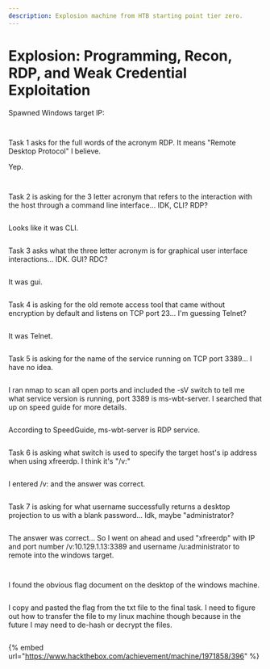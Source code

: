 ```yaml
---
description: Explosion machine from HTB starting point tier zero.
---
```


# Explosion: Programming, Recon, RDP, and Weak Credential Exploitation

Spawned Windows target IP:

<figure><img src="../../../../.gitbook/assets/image (6) (1) (1) (1).png" alt=""><figcaption></figcaption></figure>

<figure><img src="../../../../.gitbook/assets/image (1) (1) (1) (1) (1) (1) (1) (1).png" alt=""><figcaption></figcaption></figure>

Task 1 asks for the full words of the acronym RDP. It means "Remote Desktop Protocol" I believe.&#x20;

Yep.

<figure><img src="../../../../.gitbook/assets/image (2) (1) (1) (1) (1) (1) (1) (1).png" alt=""><figcaption></figcaption></figure>

<figure><img src="../../../../.gitbook/assets/image (3) (1) (1) (1) (1) (1) (1).png" alt=""><figcaption></figcaption></figure>

Task 2 is asking for the 3 letter acronym that refers to the interaction with the host through a command line interface... IDK, CLI? RDP?&#x20;

<figure><img src="../../../../.gitbook/assets/image (4) (1) (1) (1) (1) (1).png" alt=""><figcaption></figcaption></figure>

Looks like it was CLI.&#x20;

<figure><img src="../../../../.gitbook/assets/image (5) (1) (1) (1) (1) (1).png" alt=""><figcaption></figcaption></figure>

Task 3 asks what the three letter acronym is for graphical user interface interactions... IDK. GUI? RDC?&#x20;

<figure><img src="../../../../.gitbook/assets/image (6) (1) (1) (1) (1).png" alt=""><figcaption></figcaption></figure>

It was gui.

<figure><img src="../../../../.gitbook/assets/image (7) (1) (1).png" alt=""><figcaption></figcaption></figure>

Task 4 is asking for the old remote access tool that came without encryption by default and listens on TCP port 23... I'm guessing Telnet?

<figure><img src="../../../../.gitbook/assets/image (8) (1) (1).png" alt=""><figcaption></figcaption></figure>

It was Telnet.

<figure><img src="../../../../.gitbook/assets/image (10) (1) (1).png" alt=""><figcaption></figcaption></figure>

Task 5 is asking for the name of the service running on TCP port 3389... I have no idea.&#x20;

<figure><img src="../../../../.gitbook/assets/image (11) (1) (1).png" alt=""><figcaption></figcaption></figure>

I ran nmap to scan all open ports and included the -sV switch to tell me what service version is running, port 3389 is ms-wbt-server. I searched that up on speed guide for more details.

<figure><img src="../../../../.gitbook/assets/image (12) (1) (1).png" alt=""><figcaption></figcaption></figure>

According to SpeedGuide, ms-wbt-server is RDP service.&#x20;

<figure><img src="../../../../.gitbook/assets/image (13) (1) (1).png" alt=""><figcaption></figcaption></figure>

Task 6 is asking what switch is used to specify the target host's ip address when using xfreerdp. I think it's "/v:"

<figure><img src="../../../../.gitbook/assets/image (14) (1) (1).png" alt=""><figcaption></figcaption></figure>

I entered /v: and the answer was correct.

<figure><img src="../../../../.gitbook/assets/image (15) (1) (1).png" alt=""><figcaption></figcaption></figure>

Task 7 is asking for what username successfully returns a desktop projection to us with a blank password... Idk, maybe "administrator?

<figure><img src="../../../../.gitbook/assets/image (16) (1) (1).png" alt=""><figcaption></figcaption></figure>

The answer was correct... So I went on ahead and used "xfreerdp" with IP and port number /v:10.129.1.13:3389 and username /u:administrator to remote into the windows target.

<figure><img src="../../../../.gitbook/assets/image (18) (1) (1).png" alt=""><figcaption></figcaption></figure>

<figure><img src="../../../../.gitbook/assets/image (19) (1) (1).png" alt=""><figcaption></figcaption></figure>

I found the obvious flag document on the desktop of the windows machine.

<figure><img src="../../../../.gitbook/assets/image (20) (1) (1).png" alt=""><figcaption></figcaption></figure>

I copy and pasted the flag from the txt file to the final task. I need to figure out how to transfer the file to my linux machine though because in the future I may need to de-hash or decrypt the files.



<figure><img src="../../../../.gitbook/assets/image (21) (1) (1).png" alt=""><figcaption></figcaption></figure>

{% embed url="https://www.hackthebox.com/achievement/machine/1971858/396" %}

